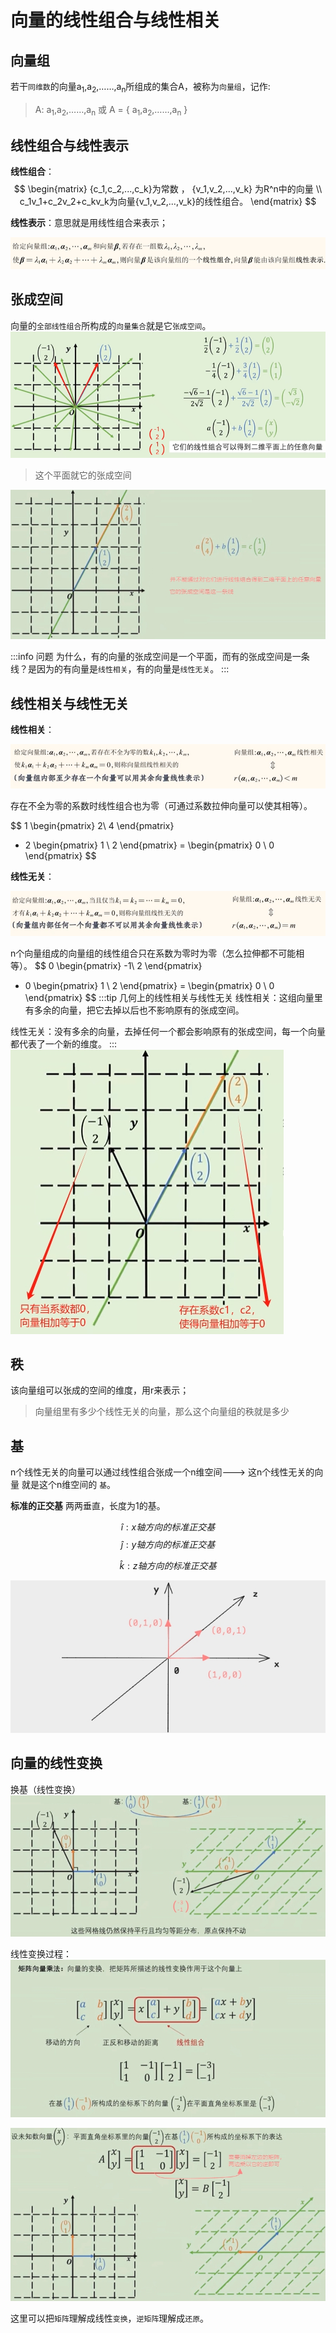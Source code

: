 # 向量的线性组合与线性相关

## 向量组

若干`同维数`的向量a<sub>1</sub>,a<sub>2</sub>,……,a<sub>n</sub>所组成的集合A，被称为`向量组`，记作:

>  A: a<sub>1</sub>,a<sub>2</sub>,……,a<sub>n</sub>   或 A = {  a<sub>1</sub>,a<sub>2</sub>,……,a<sub>n</sub> } 

## 线性组合与线性表示

**线性组合**：
$$ 
  \begin{matrix}
  {c_1,c_2,...,c_k}为常数 ， {v_1,v_2,...,v_k} 为R^n中的向量 \\
  c_1v_1+c_2v_2+c_kv_k为向量{v_1,v_2,...,v_k}的线性组合。
  \end{matrix}
$$

**线性表示**：意思就是用线性组合来表示；

![图片](./images/linear-algebra_1-15_10.png)

## 张成空间
向量的`全部线性组合`所构成的`向量集合`就是它`张成空间`。
![图片](./images/linear-algebra_1-15_1.png)
> 这个平面就它的张成空间

![图片](./images/linear-algebra_1-15_2.png)


:::info 问题
为什么，有的向量的张成空间是一个平面，而有的张成空间是一条线？是因为的有向量是`线性相关`，有的向量是`线性无关`。
:::


## 线性相关与线性无关
**线性相关**：

![图片](./images/linear-algebra_1-15_8.png)

存在不全为零的系数时线性组合也为零（可通过系数拉伸向量可以使其相等）。

$$
  1
  \begin{pmatrix}
  2\\
  4
  \end{pmatrix}
  - 2
  \begin{pmatrix}
  1 \\
  2
  \end{pmatrix}
  = 
  \begin{pmatrix}
  0 \\
  0
  \end{pmatrix}
$$

**线性无关**：

![图片](./images/linear-algebra_1-15_9.png)

n个向量组成的向量组的线性组合只在系数为零时为零（怎么拉伸都不可能相等）。
$$
  0
  \begin{pmatrix}
  -1\\
  2
  \end{pmatrix}
  + 0
  \begin{pmatrix}
  1 \\
  2
  \end{pmatrix}
  = 
  \begin{pmatrix}
  0 \\
  0
  \end{pmatrix}
$$
:::tip 几何上的线性相关与线性无关
线性相关：这组向量里有多余的向量，把它去掉以后也不影响原有的张成空间。

线性无关：没有多余的向量，去掉任何一个都会影响原有的张成空间，每一个向量都代表了一个新的维度。
:::
![图片](./images/linear-algebra_1-15_3.png)

## 秩
该向量组可以张成的空间的维度，用r来表示；
> 向量组里有多少个线性无关的向量，那么这个向量组的秩就是多少


## 基
n个线性无关的向量可以通过线性组合张成一个n维空间---> 这n个线性无关的向量 就是这个n维空间的 `基`。

**标准的正交基**
两两垂直，长度为1的基。

$$
\widehat{i} :x轴方向的标准正交基
$$
$$
\widehat{j} :y轴方向的标准正交基
$$

$$
\widehat{k} :z轴方向的标准正交基
$$

![图片](./images/linear-algebra_1-15_4.png)

## 向量的线性变换
换基（线性变换）
![图片](./images/linear-algebra_1-15_5.png)

线性变换过程：
![图片](./images/linear-algebra_1-15_6.png)

![图片](./images/linear-algebra_1-15_7.png)

这里可以把`矩阵`理解成线性`变换`，`逆矩阵`理解成`还原`。

